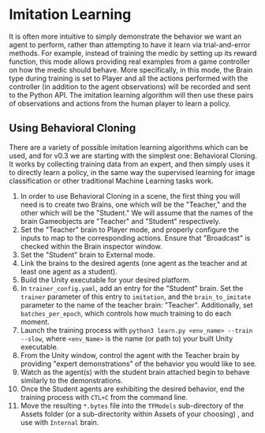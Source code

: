 # Imitation Learning 

It is often more intuitive to simply demonstrate the behavior we want an agent to perform, rather than attempting to have it learn via trial-and-error methods. For example, instead of training the medic by setting up its reward function, this mode allows providing real examples from a game controller on how the medic should behave. More specifically, in this mode, the Brain type during training is set to Player and all the actions performed with the controller (in addition to the agent observations) will be recorded and sent to the Python API. The imitation learning algorithm will then use these pairs of observations and actions from the human player to learn a policy.

## Using Behavioral Cloning

There are a variety of possible imitation learning algorithms which can be used, and for v0.3 we are starting with the simplest one: Behavioral Cloning. It works by collecting training data from an expert, and then simply uses it to directly learn a policy, in the same way the supervised learning for image classification or other traditional Machine Learning tasks work.

1. In order to use Behavioral Cloning in a scene, the first thing you will need is to create two Brains, one which will be the "Teacher," and the other which will be the "Student." We will assume that the names of the brain Gameobjects are "Teacher" and "Student" respectively.
2. Set the "Teacher" brain to Player mode, and properly configure the inputs to map to the corresponding actions. Ensure that "Broadcast" is checked within the Brain inspector window. 
3. Set the "Student" brain to External mode.
4. Link the brains to the desired agents (one agent as the teacher and at least one agent as a student).
5. Build the Unity executable for your desired platform.
6. In `trainer_config.yaml`, add an entry for the "Student" brain. Set the `trainer` parameter of this entry to `imitation`, and the `brain_to_imitate` parameter to the name of the teacher brain: "Teacher". Additionally, set `batches_per_epoch`, which controls how much training to do each moment.
7. Launch the training process with `python3 learn.py <env_name> --train --slow`, where `<env_Name>` is the name (or path to) your built Unity executable.
8. From the Unity window, control the agent with the Teacher brain by providing "expert demonstrations" of the behavior you would like to see.
9. Watch as the agent(s) with the student brain attached begin to behave similarly to the demonstrations.
10. Once the Student agents are exhibiting the desired behavior, end the training process with `CTL+C` from the command line.
11. Move the resulting `*.bytes` file into the `TFModels` sub-directory of the Assets folder (or a sub-directority within Assets of your choosing) , and use with `Internal` brain.
